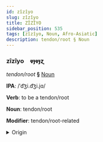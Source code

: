 ```yaml
---
id: zîzîyo
slug: zîzîyo
title: ZÎZÎYO
sidebar_position: 535
tags: [zîzîyo, Noun, Afro-Asiatic]
description: tendon/root § Noun
---
```


### zîzîyo&emsp;<span kind="abugida">ⱴɟⱴɟɀ</span>

*tendon/root* **§** [Noun](../../tags/Noun)

**IPA**: /ˈd͡ʒi.d͡ʒi.jɑ/

**Verb**: to be a tendon/root

**Noun**: tendon/root

**Modifier**: tendon/root-related

<details>
    <summary>Origin</summary>
    Hausa jíijíyàa <br/>
    <em>Afro-Asiatic Language Family</em>
</details>